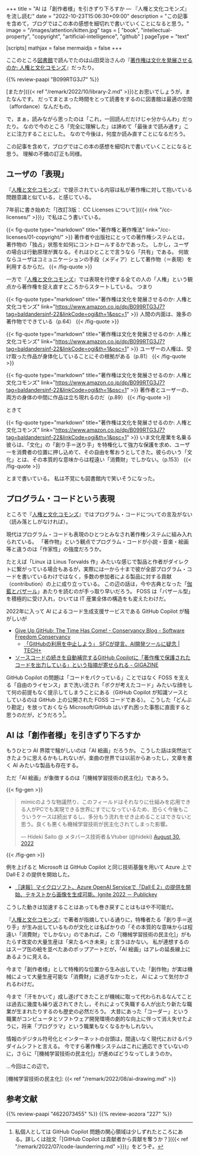 +++
title = "AI は「創作者様」を引きずり下ろすか — 『人権と文化コモンズ』を流し読む"
date =  "2022-10-23T15:06:30+09:00"
description = "この記事を含めて，ブログではこの本の感想を細切れで書いていくことになると思う。"
image = "/images/attention/kitten.jpg"
tags = [ "book", "intellectual-property", "copyright", "artificial-intelligence", "github" ]
pageType = "text"

[scripts]
  mathjax = false
  mermaidjs = false
+++

ここのところ[図書館][島根県立図書館]で読んでたのは山田奨治さんの『[著作権は文化を発展させるのか: 人権と文化コモンズ][人権と文化コモンズ]』だったり。

{{% review-paapi "B099RTG3J7" %}} <!-- 著作権は文化を発展させるのか: 人権と文化コモンズ -->

[またか]({{< ref "/remark/2022/10/library-2.md" >}})とお思いでしょうが，またなんです。
だってまとまった時間をとって読書をするのに図書館は最適の空間（affordance）なんだもの。

で，まぁ，読みながら思ったのは「これ，一回読んだだけじゃ分からんわ」だったり。
なので今のところ「完全に理解した」は諦めて「最後まで読み通す」ことに注力することにした。
なので今後は，何度か読み直すことになるだろう。

この記事を含めて，ブログではこの本の感想を細切れで書いていくことになると思う。
理解の不備の訂正も同様。

## ユーザの「表現」

『[人権と文化コモンズ]』で提示されている内容は私が著作権に対して抱いている問題意識と似ている，と感じている。

7年前に書き始めた「[改訂3版： CC Licenses について]({{< rlnk "/cc-licenses/" >}})」で私はこう書いている。

{{< fig-quote type="markdown" title="著作権と著作権法" link="/cc-licenses/01-copyright/" >}}
著作者や出版社にとっての著作権システムとは，著作物の「独占」状態を如何にコントロールするかであった。
しかし，ユーザの場合は行動原理が異なる。それはひとことで言うなら「共有」である。
何故ならユーザはコミュニケーションの手段（メディア）として著作物（＝表現）を利用するからだ。
{{< /fig-quote >}}

一方で『[人権と文化コモンズ]』では表現を行使する全ての人の「人権」という観点から著作権を捉え直すところからスタートしている。
つまり

{{< fig-quote type="markdown" title="著作権は文化を発展させるのか: 人権と文化コモンズ" link="https://www.amazon.co.jp/dp/B099RTG3J7?tag=baldandersinf-22&linkCode=ogi&th=1&psc=1" >}}
人間の内面は、幾多の著作物でできている（p.64）
{{< /fig-quote >}}

{{< fig-quote type="markdown" title="著作権は文化を発展させるのか: 人権と文化コモンズ" link="https://www.amazon.co.jp/dp/B099RTG3J7?tag=baldandersinf-22&linkCode=ogi&th=1&psc=1" >}}
ユーザーの人権は、受け取った作品が身体化していることにその根拠がある（p.81）
{{< /fig-quote >}}

{{< fig-quote type="markdown" title="著作権は文化を発展させるのか: 人権と文化コモンズ" link="https://www.amazon.co.jp/dp/B099RTG3J7?tag=baldandersinf-22&linkCode=ogi&th=1&psc=1" >}}
著作者とユーザーの、両方の身体の中間に作品は立ち現れるのだ（p.89）
{{< /fig-quote >}}

ときて

{{< fig-quote type="markdown" title="著作権は文化を発展させるのか: 人権と文化コモンズ" link="https://www.amazon.co.jp/dp/B099RTG3J7?tag=baldandersinf-22&linkCode=ogi&th=1&psc=1" >}}
いま文化産業を名乗る彼らは、「文化」の「創り手＝送り手」を特権化して強力な保護を求め、ユーザーを消費者の位置に押し込めて、その自由を奪おうとしてきた。彼らのいう「文化」とは、その本質的な意味からは程遠い「消費財」でしかない。（p.153）
{{< /fig-quote >}}

とまで書いている。
私は不覚にも図書館内で笑いそうになった。

## プログラム・コードという表現

ところで『[人権と文化コモンズ]』ではプログラム・コードについての言及がない（読み落としがなければ）。

現代はプログラム・コードも表現のひとつとみなされ著作権システムに組み入れられている。
「著作物」という観点でプログラム・コードが小説・音楽・絵画等と違うのは「作家性」の強度だろうか。

たとえば「Linux は Linus Torvalds 作」みたいな感じで製品と作者がダイレクトに繋がっている場合もあるが，実際には一から十まで彼が全部プログラム・コードを書いているわけではなく，多数の参加者による製品に対する貢献（contribution）の上に成り立っている。
この辺の話は，今や古典となった「[伽藍とバザール](http://cruel.org/freeware/cathedral.html)」あたりを読むのが手っ取り早いだろう。
FOSS は「バザール型」を積極的に受け入れ，ひいては IT 産業全体の構造をも変えたわけだ。

2022年に入って AI によるコード生成支援サービスである GitHub Copilot が騒がしいが

- [Give Up GitHub: The Time Has Come! - Conservancy Blog - Software Freedom Conservancy](https://sfconservancy.org/blog/2022/jun/30/give-up-github-launch/)
  - [「GitHubの利用を中止しよう」 SFCが提言、AI開発ツールに疑念 | TECH+](https://news.mynavi.jp/techplus/article/20220701-2385316/)
- [ソースコードの続きを自動補完するGitHub Copilotに「著作権で保護されたコードを出力している」という指摘が寄せられる - GIGAZINE](https://gigazine.net/news/20221018-github-copilot-emit-copyrighted-code/)

GitHub Copilot の問題は「コードをパクっている」ことではなく FOSS を支える「自由のライセンス」まで洗い流され「ボクが考えたコード」みたいな顔をして何の前提もなく提示してしまうことにある（GitHub Copilot が知識ソースとしているのは GitHub 上の公開された FOSS コードである）。
こうした「どんぶり勘定」を放っておくなら Microsoft/GitHub はいずれ困った事態に直面すると思うのだが，どうだろう[^gc1]。

[^gc1]: 私個人としては GitHub Copilot 問題の関心領域は少しずれたところにある。詳しくは拙文「[GitHub Copilot は貢献者から貢献を奪うか？]({{< ref "/remark/2022/07/code-launderring.md" >}})」をどうぞ。

## AI は「創作者様」を引きずり下ろすか

もうひとつ AI 界隈で騒がしいのは「AI 絵画」だろうか。
こうした話は突然出てきたように思えるかもしれないが，楽曲の世界では以前からあったし，文章を書く AI みたいな製品も存在する。

ただ「AI 絵画」が象徴するのは「[機械学習技術の民主化]」であろう。

{{< fig-gen >}}
<blockquote class="twitter-tweet"><p lang="ja" dir="ltr">mimicのような物議然り、このフィールドはそれなりに仕組みを応用できる人がPCでも実現できる世界にすでになっているため、恐らく今後もこういうケースは続出するし、多分もう流れをせき止めることはできないと思う。良くも悪くも機械学習技術が民主化されてしまった影響。</p>&mdash; Hideki Saito @ メタバース技術者＆Vtuber (@hideki) <a href="https://twitter.com/hideki/status/1564509002205052931?ref_src=twsrc%5Etfw">August 30, 2022</a></blockquote>
{{< /fig-gen >}}

例を上げると Microsoft は GitHub Copilot と同じ技術基盤を用いて Azure 上で Dall·E 2 の提供を開始した。

- [［速報］マイクロソフト、Azure OpenAI Serviceで「Dall·E 2」の提供を開始、テキストから画像を生成可能。Ignite 2022 － Publickey](https://www.publickey1.jp/blog/22/azure_openai_servicedalle_2ignite_2022.html)

こうした動きは加速することはあっても巻き戻すことはもはや不可能だ。

『[人権と文化コモンズ]』で著者が指摘している通りに，特権者たる「創り手＝送り手」が生み出しているものが文化とは名ばかりの「その本質的な意味からは程遠い「消費財」でしかない」のであれば，この「[機械学習技術の民主化]」がもたらす改変の大量生産は「来たるべき未来」と言うほかない。
私が連想するのはスープ缶の絵を並べたあのポップアートだが，「AI 絵画」はアレの延長線上にあるように見える。

今まで「創作者様」として特権的な位置から生み出していた「創作物」が実は機械によって大量生産可能な「消費財」に過ぎなかったと， AI によって気付かされるわけだ。

今まで「汗をかいて」成し遂げてきたことが機械に取って代わられるなんてことは過去に幾度も繰り返されてきたし，それによって失職する人が出たり新たな職業が生まれたりするのも歴史の必然だろう。
大昔にあった「コーダー」という職業がコンピュータとソフトウェア開発環境の劇的な向上に伴って消え失せたように，将来「プログラマ」という職業もなくなるかもしれない。

情報のデジタル符号化とインターネットの台頭は，間違いなく現代におけるパラダイムシフトと言える。
今ですら著作権システムはこれに適応できていないのに，さらに「[機械学習技術の民主化]」が進めばどうなってしまうのか。

...今回はこの辺で。

[島根県立図書館]: https://www.library.pref.shimane.lg.jp/
[人権と文化コモンズ]: https://www.amazon.co.jp/dp/B099RTG3J7?tag=baldandersinf-22&linkCode=ogi&th=1&psc=1 "著作権は文化を発展させるのか: 人権と文化コモンズ"
[機械学習技術の民主化]: {{< ref "/remark/2022/08/ai-drawing.md" >}}

## 参考文献

{{% review-paapi "4622073455" %}} <!-- 〈海賊版〉の思想‐18世紀英国の永久コピーライト闘争 -->
{{% review-aozora "227" %}} <!-- 伽藍とバザール -->

